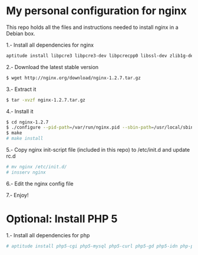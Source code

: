 My personal configuration for nginx
===================================

This repo holds all the files and instructions needed to install nginx in a Debian box.

1.- Install all dependencies for nginx

```bash
aptitude install libpcre3 libpcre3-dev libpcrecpp0 libssl-dev zlib1g-dev build-essential
```

2.- Download the latest stable version

```bash
$ wget http://nginx.org/download/nginx-1.2.7.tar.gz
```

3.- Extract it

```bash
$ tar -xvzf nginx-1.2.7.tar.gz
```
4.- Install it

```bash
$ cd nginx-1.2.7
$ ./configure --pid-path=/var/run/nginx.pid --sbin-path=/usr/local/sbin --with-http_ssl_module
$ make
# make install
```

5.- Copy nginx init-script file (included in this repo) to /etc/init.d and update rc.d

```bash
# mv nginx /etc/init.d/
# insserv nginx
```

6.- Edit the nginx config file

7.- Enjoy!

Optional: Install PHP 5
=======================

1.- Install all dependencies for php

```bash
# aptitude install php5-cgi php5-mysql php5-curl php5-gd php5-idn php-pear php5-imagick php5-imap php5-json php5-mcrypt php5-memcache php5-mhash php5-ming php5-ps php5-pspell php5-recode php5-snmp php5-sqlite php5-tidy php5-xmlrpc php5-xsl
```




